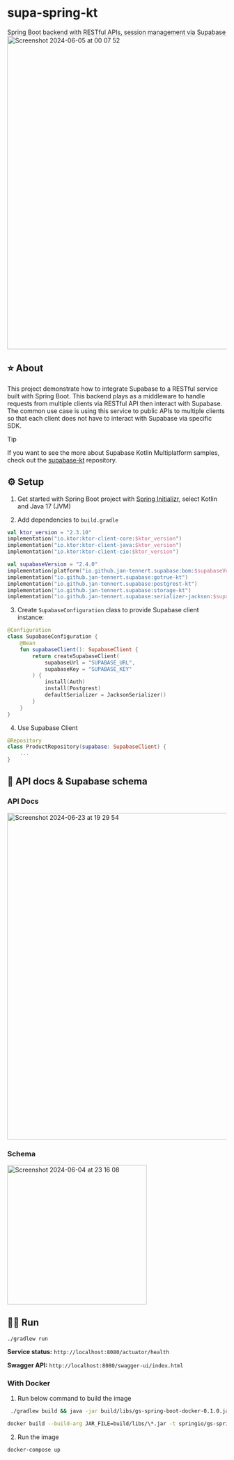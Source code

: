 # supa-spring-kt

Spring Boot backend with RESTful APIs, session management via Supabase
<img width="720" alt="Screenshot 2024-06-05 at 00 07 52" src="https://github.com/hieuwu/supa-spring-kt/assets/43868345/8c60932e-dcf2-4994-bae9-85cb60079958">

## ⭐️ About
This project demonstrate how to integrate Supabase to a RESTful service built with Spring Boot. This backend plays as a middleware to handle requests from multiple clients via RESTful API then interact with Supabase. The common use case is using this service to public APIs to multiple clients so that each client does not have to interact with Supabase via specific SDK.

> [!TIP]
> If you want to see the more about Supabase Kotlin Multiplatform samples, check out the [supabase-kt](https://github.com/supabase-community/supabase-kt) repository.

## ⚙️ Setup
1. Get started with Spring Boot project with [Spring Initializr](https://start.spring.io/), select Kotlin and Java 17 (JVM)

2. Add dependencies to `build.gradle`
```kotlin
val ktor_version = "2.3.10"
implementation("io.ktor:ktor-client-core:$ktor_version")
implementation("io.ktor:ktor-client-java:$ktor_version")
implementation("io.ktor:ktor-client-cio:$ktor_version")

val supabaseVersion = "2.4.0"
implementation(platform("io.github.jan-tennert.supabase:bom:$supabaseVersion"))
implementation("io.github.jan-tennert.supabase:gotrue-kt")
implementation("io.github.jan-tennert.supabase:postgrest-kt")
implementation("io.github.jan-tennert.supabase:storage-kt")
implementation("io.github.jan-tennert.supabase:serializer-jackson:$supabaseVersion")
```

3. Create `SupabaseConfiguration` class to provide Supabase client instance:
```kotlin
@Configuration
class SupabaseConfiguration {
    @Bean
    fun supabaseClient(): SupabaseClient {
        return createSupabaseClient(
            supabaseUrl = "SUPABASE_URL",
            supabaseKey = "SUPABASE_KEY"
        ) {
            install(Auth)
            install(Postgrest)
            defaultSerializer = JacksonSerializer()
        }
    }
}
```
4. Use Supabase Client
```kotlin
@Repository
class ProductRepository(supabase: SupabaseClient) {
    ...
}
```

## 📒 API docs & Supabase schema
### API Docs
<img width="750" alt="Screenshot 2024-06-23 at 19 29 54" src="https://github.com/hieuwu/supa-spring-kt/assets/43868345/8086c8bf-65e7-4390-a685-24d8a92777fb">

### Schema
<img width="320" alt="Screenshot 2024-06-04 at 23 16 08" src="https://github.com/hieuwu/supa-spring-kt/assets/43868345/bdfbdd05-705d-4dc1-ac2d-0ba3e845d7af">

## 👨‍💻 Run
`./gradlew run`

**Service status:** `http://localhost:8080/actuator/health`

**Swagger API:** `http://localhost:8080/swagger-ui/index.html`

### With Docker
1. Run below command to build the image
```bash
 ./gradlew build && java -jar build/libs/gs-spring-boot-docker-0.1.0.jar
```

```bash
docker build --build-arg JAR_FILE=build/libs/\*.jar -t springio/gs-spring-boot-docker .
```
2. Run the image
```bash
docker-compose up
```

